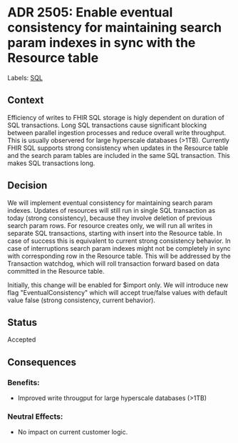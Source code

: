 # ADR 2505: Enable eventual consistency for maintaining search param indexes in sync with the Resource table
Labels: [SQL](https://github.com/microsoft/fhir-server/labels/Area-SQL)

## Context
Efficiency of writes to FHIR SQL storage is higly dependent on duration of SQL transactions. Long SQL transactions cause significant blocking between parallel ingestion processes and reduce overall write throughput. This is usually observered for large hyperscale databases (>1TB). Currently FHIR SQL supports strong consistency when updates in the Resource table and the search param tables are included in the same SQL transaction. This makes SQL transactions long.

## Decision
We will implement eventual consistency for maintaining search param indexes. Updates of resources will still run in single SQL transaction as today (strong consistency), because they involve deletion of previous search param rows. For resource creates only, we will run all writes in separate SQL transactions, starting with insert into the Resource table. In case of success this is equivalent to current strong consistency behavior. In case of interruptions search param indexes might not be completely in sync with corresponding row in the Resource table. This will be addressed by the Transaction watchdog, which will roll transaction forward based on data committed in the Resource table.

Initially, this change will be enabled for $import only. We will introduce new flag "EventualConsistency" which will accept true/false values with default value false (strong consistency, current behavior).

## Status
Accepted

## Consequences
### Benefits:
- Improved write througput for large hyperscale databases (>1TB)

### Neutral Effects:
- No impact on current customer logic.
